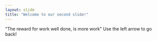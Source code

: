 ```yaml
---
layout: slide
title: "Welcome to our second slide!"
---
```

"The reward for work well done, is more work"
Use the left arrow to go back!
